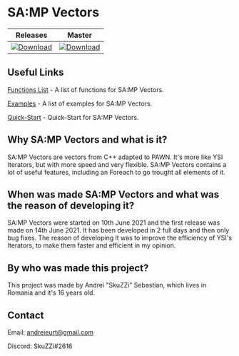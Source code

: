 # SA:MP Vectors

| Releases | Master |
|----------|--------|
| [![Download](https://static.kxnrl.com/images/web/buttons/download.png)](https://github.com/skuzzis/pawn-vectors/releases/) | [![Download](https://static.kxnrl.com/images/web/buttons/download.png)](https://github.com/skuzzis/pawn-vectors/archive/refs/heads/master.zip) |

## Useful Links

[Functions List](https://github.com/skuzzis/vectors/blob/master/pages/natives_list.md) - A list of functions for SA:MP Vectors.

[Examples](https://github.com/skuzzis/vectors/blob/master/pages/examples.md) - A list of examples for SA:MP Vectors.

[Quick-Start](https://github.com/skuzzis/vectors/blob/master/pages/quick_start.md) - Quick-Start for SA:MP Vectors.

## Why SA:MP Vectors and what is it?

SA:MP Vectors are vectors from C++ adapted to PAWN. It's more like YSI Iterators, but with more speed and very flexible. SA:MP Vectors contains a lot of useful features, including an Foreach to go trought all elements of it.

## When was made SA:MP Vectors and what was the reason of developing it?

SA:MP Vectors were started on 10th June 2021 and the first release was made on 14th June 2021. It has been developed in 2 full days and then only bug fixes. The reason of developing it was to improve the efficiency of YSI's Iterators, to make them faster and efficient in my opinion.

## By who was made this project?

This project was made by Andrei "SkuZZi" Sebastian, which lives in Romania and it's 16 years old.

## Contact

Email: [andreieurt@gmail.com](mailto:andreieurt@gmail.com)

Discord: SkuZZi#2616
